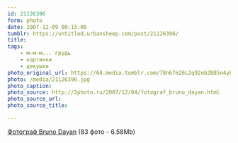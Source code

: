 ```yaml
---
id: 21126396
form: photo
date: 2007-12-09 00:15:00
tumblr: https://untitled.urbansheep.com/post/21126396/
title:
tags:
    - м-м-м... грудь
    - картинки
    - девушки
photo_original_url: https://64.media.tumblr.com/78n67m26L2q92ob2B85n4yb1_1280.jpg
photo: /media/21126396.jpg
photo_caption: 
photo_source: http://2photo.ru/2007/12/04/fotograf_bruno_dayan.html
photo_source_url:
photo_source_title:

---
```


<p><a href="http://2photo.ru/2007/12/04/fotograf_bruno_dayan.html">Фотограф Bruno Dayan</a> (83 фото - 6.58Mb)</p>
